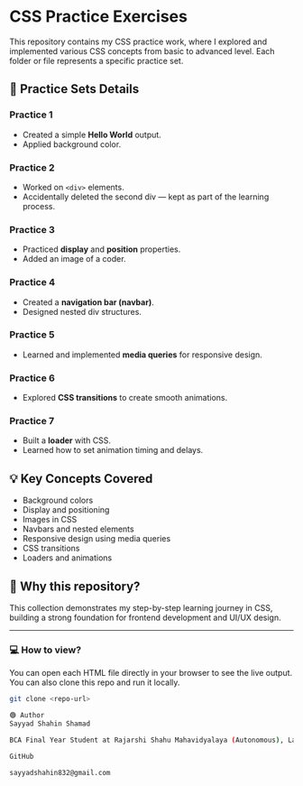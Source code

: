 # CSS Practice Exercises

This repository contains my CSS practice work, where I explored and implemented various CSS concepts from basic to advanced level. Each folder or file represents a specific practice set.

## 📄 Practice Sets Details

### Practice 1
- Created a simple **Hello World** output.
- Applied background color.

### Practice 2
- Worked on `<div>` elements.
- Accidentally deleted the second div — kept as part of the learning process.

### Practice 3
- Practiced **display** and **position** properties.
- Added an image of a coder.

### Practice 4
- Created a **navigation bar (navbar)**.
- Designed nested div structures.

### Practice 5
- Learned and implemented **media queries** for responsive design.

### Practice 6
- Explored **CSS transitions** to create smooth animations.

### Practice 7
- Built a **loader** with CSS.
- Learned how to set animation timing and delays.

## 💡 Key Concepts Covered
- Background colors
- Display and positioning
- Images in CSS
- Navbars and nested elements
- Responsive design using media queries
- CSS transitions
- Loaders and animations

## 🚀 Why this repository?
This collection demonstrates my step-by-step learning journey in CSS, building a strong foundation for frontend development and UI/UX design.

---

### 💻 How to view?
You can open each HTML file directly in your browser to see the live output. You can also clone this repo and run it locally.

```bash
git clone <repo-url>

🟢 Author
Sayyad Shahin Shamad

BCA Final Year Student at Rajarshi Shahu Mahavidyalaya (Autonomous), Latur

GitHub

sayyadshahin832@gmail.com


